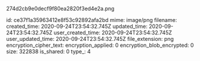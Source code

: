 274d2cb9e0decf9f80ea2820f3ed4e2a.png

id: ce37f1a35963412e8f53c92892afa2bd
mime: image/png
filename: 
created_time: 2020-09-24T23:54:32.745Z
updated_time: 2020-09-24T23:54:32.745Z
user_created_time: 2020-09-24T23:54:32.745Z
user_updated_time: 2020-09-24T23:54:32.745Z
file_extension: png
encryption_cipher_text: 
encryption_applied: 0
encryption_blob_encrypted: 0
size: 322838
is_shared: 0
type_: 4